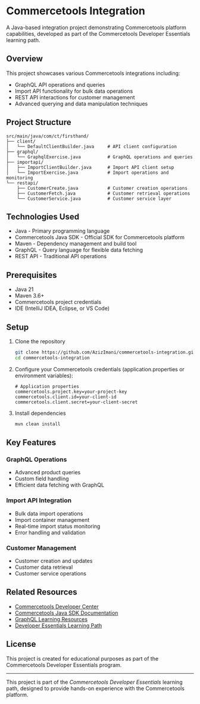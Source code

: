 # Commercetools Integration

A Java-based integration project demonstrating Commercetools platform capabilities, developed as part of the Commercetools Developer Essentials learning path.

## Overview

This project showcases various Commercetools integrations including:

- GraphQL API operations and queries
- Import API functionality for bulk data operations
- REST API interactions for customer management
- Advanced querying and data manipulation techniques

## Project Structure

```
src/main/java/com/ct/firsthand/
├── client/
│   └── DefaultClientBuilder.java     # API client configuration
├── graphql/
│   └── GraphqlExercise.java          # GraphQL operations and queries
├── importapi/
│   ├── ImportClientBuilder.java      # Import API client setup
│   └── ImportExercise.java           # Import operations and monitoring
└── restapi/
    ├── CustomerCreate.java           # Customer creation operations
    ├── CustomerFetch.java            # Customer retrieval operations
    └── CustomerService.java          # Customer service layer
```

## Technologies Used

- Java - Primary programming language
- Commercetools Java SDK - Official SDK for Commercetools platform
- Maven - Dependency management and build tool
- GraphQL - Query language for flexible data fetching
- REST API - Traditional API operations

## Prerequisites

- Java 21
- Maven 3.6+
- Commercetools project credentials
- IDE (IntelliJ IDEA, Eclipse, or VS Code)

## Setup

1. Clone the repository
   ```bash
   git clone https://github.com/AzizImani/commercetools-integration.git
   cd commercetools-integration
   ```

2. Configure your Commercetools credentials (application.properties or environment variables):
   ```properties
   # Application properties
   commercetools.project.key=your-project-key
   commercetools.client.id=your-client-id
   commercetools.client.secret=your-client-secret
   ```

3. Install dependencies
   ```bash
   mvn clean install
   ```

## Key Features

### GraphQL Operations
- Advanced product queries
- Custom field handling
- Efficient data fetching with GraphQL

### Import API Integration
- Bulk data import operations
- Import container management
- Real-time import status monitoring
- Error handling and validation

### Customer Management
- Customer creation and updates
- Customer data retrieval
- Customer service operations

## Related Resources

- [Commercetools Developer Center](https://docs.commercetools.com/)
- [Commercetools Java SDK Documentation](https://docs.commercetools.com/sdk)
- [GraphQL Learning Resources](https://graphql.org/learn/)
- [Developer Essentials Learning Path](https://docs.commercetools.com/learning)

## License

This project is created for educational purposes as part of the Commercetools Developer Essentials program.

---
This project is part of the *Commercetools Developer Essentials* learning path, designed to provide hands-on experience with the Commercetools platform.
